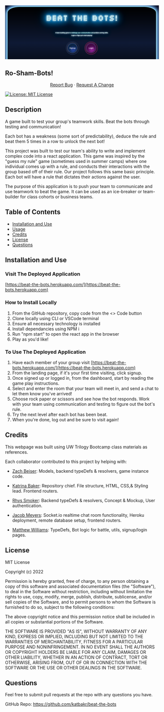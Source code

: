 ![screenshot of deployed](./client/public/assets/BTB.png)

## Ro-Sham-Bots!

<p align="center">
    <a href="https://github.com/katbakr/beat-the-bots/issues">Report Bug</a>
    ·
    <a href="https://github.com/katbakr/beat-the-bots/issues">Request A Change</a>
  </p>
</div>

[![License: MIT License](https://img.shields.io/badge/License-MIT-blue.svg)](https://opensource.org/licenses/MIT)

## Description

A game built to test your group's teamwork skills. Beat the bots through testing and communication!

Each bot has a weakness (some sort of predictability), deduce the rule and beat them 5 times in a row to unlock the next bot!

This project was built to test our team's ability to write and implement complex code into a react application. This game was inspired by the "guess my rule" game (sometimes used in summer camps) where one individual comes up with a rule, and conducts their interactions with the group based off of their rule. Our project follows this same basic principle. Each bot will have a rule that dictates their actions against the user.

The purpose of this application is to push your team to communicate and use teamwork to beat the game. It can be used as an ice-breaker or team-builder for class cohorts or business teams.

## Table of Contents

- [Installation and Use](#)
- [Usage](#usage)
- [Credits](#credits)
- [License](#license)
- [Questions](#questions)

## Installation and Use

### Visit The Deployed Application

[https://beat-the-bots.herokuapp.com/](https://beat-the-bots.herokuapp.com)

### How to Install Locally

1. From the GitHub repository, copy code from the <> Code button
2. Clone locally using CLI or VSCode terminal
3. Ensure all necessary technology is installed
4. Install dependancies using NPM i
5. Run "npm start" to open the react app in the browser
6. Play as you'd like!

### To Use The Deployed Application

1. Have each member of your group visit [https://beat-the-bots.herokuapp.com/](https://beat-the-bots.herokuapp.com)
2. From the landing page, if it's your first time visiting, click signup.
3. Once signed up or logged in, from the dashboard, start by reading the game play instructions.
4. Select and enter the room that your team will meet in, and send a chat to let them know you've arrived!
5. Choose rock paper or scissors and see how the bot responds. Work with your team using communication and testing to figure out the bot's rule.
6. Try the next level after each bot has been beat.
7. When you're done, log out and be sure to visit again!

## Credits

This webpage was built using UW Trilogy Bootcamp class materials as references.

Each collaborator contributed to this project by helping with:

- [Zach Beiser](https://github.com/zbeiser): Models, backend typeDefs & resolvers, game instance code.

- [Katrina Baker](https://github.com/katbakr): Repository chief. File structure, HTML, CSS,& Styling lead. Frontend routers.
<!-- README.md, initial file structure build, -->

- [Rhys Smoker](https://github.com/Noctiluca-scintillans): Backend typeDefs & resolvers, Concept & Mockup, User authentication.

- [Jacob Meyers](https://github.com/vlad-kronk): Socket.io realtime chat room functionality, Heroku deployment, remote database setup, frontend routers.

- [Matthew Williams](https://github.com/matwll): TypeDefs, Bot logic for battle, utils, signup/login pages.

## License

MIT License

Copyright (c) 2022

Permission is hereby granted, free of charge, to any person obtaining a copy of this software and associated documentation files (the "Software"), to deal in the Software without restriction, including without limitation the rights to use, copy, modify, merge, publish, distribute, sublicense, and/or sell copies of the Software, and to permit persons to whom the Software is furnished to do so, subject to the following conditions:

The above copyright notice and this permission notice shall be included in all copies or substantial portions of the Software.

THE SOFTWARE IS PROVIDED "AS IS", WITHOUT WARRANTY OF ANY KIND, EXPRESS OR IMPLIED, INCLUDING BUT NOT LIMITED TO THE WARRANTIES OF MERCHANTABILITY, FITNESS FOR A PARTICULAR PURPOSE AND NONINFRINGEMENT. IN NO EVENT SHALL THE AUTHORS OR COPYRIGHT HOLDERS BE LIABLE FOR ANY CLAIM, DAMAGES OR OTHER LIABILITY, WHETHER IN AN ACTION OF CONTRACT, TORT OR OTHERWISE, ARISING FROM, OUT OF OR IN CONNECTION WITH THE SOFTWARE OR THE USE OR OTHER DEALINGS IN THE SOFTWARE.

## Questions

Feel free to submit pull requests at the repo with any questions you have.

GitHub Repo: https://github.com/katbakr/beat-the-bots
